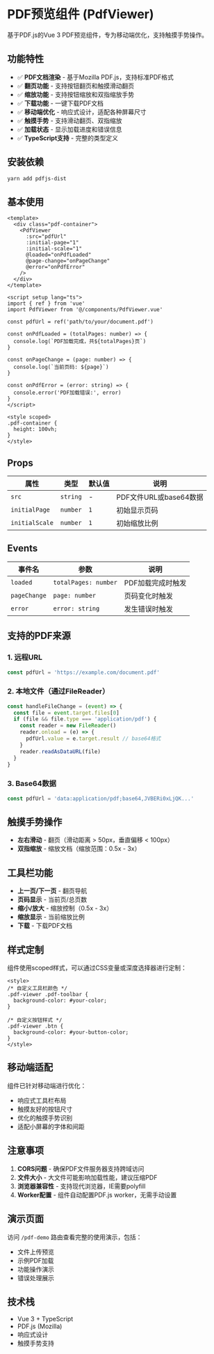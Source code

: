 # PDF预览组件 (PdfViewer)

基于PDF.js的Vue 3 PDF预览组件，专为移动端优化，支持触摸手势操作。

## 功能特性

- ✅ **PDF文档渲染** - 基于Mozilla PDF.js，支持标准PDF格式
- ✅ **翻页功能** - 支持按钮翻页和触摸滑动翻页
- ✅ **缩放功能** - 支持按钮缩放和双指缩放手势
- ✅ **下载功能** - 一键下载PDF文档
- ✅ **移动端优化** - 响应式设计，适配各种屏幕尺寸
- ✅ **触摸手势** - 支持滑动翻页、双指缩放
- ✅ **加载状态** - 显示加载进度和错误信息
- ✅ **TypeScript支持** - 完整的类型定义

## 安装依赖

```bash
yarn add pdfjs-dist
```

## 基本使用

```vue
<template>
  <div class="pdf-container">
    <PdfViewer
      :src="pdfUrl"
      :initial-page="1"
      :initial-scale="1"
      @loaded="onPdfLoaded"
      @page-change="onPageChange"
      @error="onPdfError"
    />
  </div>
</template>

<script setup lang="ts">
import { ref } from 'vue'
import PdfViewer from '@/components/PdfViewer.vue'

const pdfUrl = ref('path/to/your/document.pdf')

const onPdfLoaded = (totalPages: number) => {
  console.log(`PDF加载完成，共${totalPages}页`)
}

const onPageChange = (page: number) => {
  console.log(`当前页码: ${page}`)
}

const onPdfError = (error: string) => {
  console.error('PDF加载错误:', error)
}
</script>

<style scoped>
.pdf-container {
  height: 100vh;
}
</style>
```

## Props

| 属性 | 类型 | 默认值 | 说明 |
|------|------|--------|------|
| `src` | `string` | - | PDF文件URL或base64数据 |
| `initialPage` | `number` | `1` | 初始显示页码 |
| `initialScale` | `number` | `1` | 初始缩放比例 |

## Events

| 事件名 | 参数 | 说明 |
|--------|------|------|
| `loaded` | `totalPages: number` | PDF加载完成时触发 |
| `pageChange` | `page: number` | 页码变化时触发 |
| `error` | `error: string` | 发生错误时触发 |

## 支持的PDF来源

### 1. 远程URL
```javascript
const pdfUrl = 'https://example.com/document.pdf'
```

### 2. 本地文件（通过FileReader）
```javascript
const handleFileChange = (event) => {
  const file = event.target.files[0]
  if (file && file.type === 'application/pdf') {
    const reader = new FileReader()
    reader.onload = (e) => {
      pdfUrl.value = e.target.result // base64格式
    }
    reader.readAsDataURL(file)
  }
}
```

### 3. Base64数据
```javascript
const pdfUrl = 'data:application/pdf;base64,JVBERi0xLjQK...'
```

## 触摸手势操作

- **左右滑动** - 翻页（滑动距离 > 50px，垂直偏移 < 100px）
- **双指缩放** - 缩放文档（缩放范围：0.5x - 3x）

## 工具栏功能

- **上一页/下一页** - 翻页导航
- **页码显示** - 当前页/总页数
- **缩小/放大** - 缩放控制（0.5x - 3x）
- **缩放显示** - 当前缩放比例
- **下载** - 下载PDF文档

## 样式定制

组件使用scoped样式，可以通过CSS变量或深度选择器进行定制：

```vue
<style>
/* 自定义工具栏颜色 */
.pdf-viewer .pdf-toolbar {
  background-color: #your-color;
}

/* 自定义按钮样式 */
.pdf-viewer .btn {
  background-color: #your-button-color;
}
</style>
```

## 移动端适配

组件已针对移动端进行优化：

- 响应式工具栏布局
- 触摸友好的按钮尺寸
- 优化的触摸手势识别
- 适配小屏幕的字体和间距

## 注意事项

1. **CORS问题** - 确保PDF文件服务器支持跨域访问
2. **文件大小** - 大文件可能影响加载性能，建议压缩PDF
3. **浏览器兼容性** - 支持现代浏览器，IE需要polyfill
4. **Worker配置** - 组件自动配置PDF.js worker，无需手动设置

## 演示页面

访问 `/pdf-demo` 路由查看完整的使用演示，包括：

- 文件上传预览
- 示例PDF加载
- 功能操作演示
- 错误处理展示

## 技术栈

- Vue 3 + TypeScript
- PDF.js (Mozilla)
- 响应式设计
- 触摸手势支持